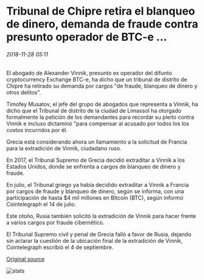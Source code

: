 # Tribunal de Chipre retira el blanqueo de dinero, demanda de fraude contra presunto operador de BTC-e ...

###### 2018-11-28 05:11

El abogado de Alexander Vinnik, presunto ex operador del difunto cryptocurrency Exchange BTC-e, ha dicho que un tribunal de distrito de Chipre ha retirado su demanda por cargos "de fraude, blanqueo de dinero y otros delitos".

Timofey Musatov, el jefe del grupo de abogados que representa a Vinnik, ha dicho que el Tribunal de distrito de la ciudad de Limassol ha otorgado formalmente la petición de los demandantes para recordar su pleito contra Vinnik e incluso dictaminó "para compensar al acusado por todos los los costos incurridos por él.

Grecia está considerando ahora un llamamiento a la solicitud de Francia para la extradición de Vinnik, ciudadano ruso.

En 2017, el Tribunal Supremo de Grecia decidió extraditar a Vinnik a los Estados Unidos, donde se enfrenta a cargos de blanqueo de dinero y fraude.

En julio, el Tribunal griego ya había decidido extraditar a Vinnik a Francia por cargos de fraude y blanqueo de dinero, según se informa, con una participación de hasta $4 mil millones en Bitcoin (BTC), según informó Cointelegraph el 14 de julio.

Este otoño, Rusia también solicitó la extradición de Vinnik para hacer frente a varios cargos por fraude cibernético.

El Tribunal Supremo civil y penal de Grecia falló a favor de Rusia, dejando sin aclarar la cuestión de la ubicación final de la extradición de Vinnik, Cointelegraph escribió el 4 de septiembre.

[Original source](https://cointelegraph.com/news/cyprus-court-withdraws-money-laundering-fraud-lawsuit-against-alleged-btc-e-operator)

![stats](https://c.statcounter.com/11760860/0/a89fa40b/1/ "stats")